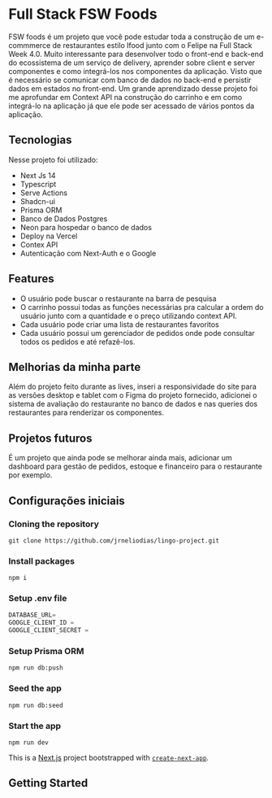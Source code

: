 # Full Stack FSW Foods

FSW foods é um projeto que você pode estudar toda a construção de um e-commmerce de restaurantes estilo Ifood junto com o Felipe na Full Stack Week 4.0. Muito interessante para desenvolver todo o front-end e back-end do ecossistema de um serviço de delivery, aprender sobre client e server componentes e como integrá-los nos componentes da aplicação. Visto que é necessário se comunicar com banco de dados no back-end e persistir dados em estados no front-end. Um grande aprendizado desse projeto foi me aprofundar em Context API na construção do carrinho e em como integrá-lo na aplicação já que ele pode ser acessado de vários pontos da aplicação.

## Tecnologias
Nesse projeto foi utilizado:
- Next Js 14
- Typescript
- Serve Actions
- Shadcn-ui
- Prisma ORM
- Banco de Dados Postgres
- Neon para hospedar o banco de dados
- Deploy na Vercel
- Contex API
- Autenticação com Next-Auth e o Google

## Features

- O usuário pode buscar o restaurante na barra de pesquisa
- O carrinho possui todas as funções necessárias pra calcular a ordem do usuário junto com a quantidade e o preço utilizando context API.
- Cada usuário pode criar uma lista de restaurantes favoritos
- Cada usuário possui um gerenciador de pedidos onde pode consultar todos os pedidos e até refazê-los.

## Melhorias da minha parte
Além do projeto feito durante as lives, inseri a responsividade do site para as versões desktop e tablet com o Figma do projeto fornecido, adicionei o sistema de avaliação do restaurante no banco de dados e nas queries dos restaurantes para renderizar os componentes. 

## Projetos futuros
É um projeto que ainda pode se melhorar ainda mais, adicionar um dashboard  para gestão de pedidos, estoque e financeiro para o restaurante por exemplo.

## Configurações iniciais 
### Cloning the repository

```shell
git clone https://github.com/jrneliodias/lingo-project.git
```

### Install packages

```shell
npm i
```

### Setup .env file


```js
DATABASE_URL=
GOOGLE_CLIENT_ID =
GOOGLE_CLIENT_SECRET =
```
### Setup Prisma ORM

```shell
npm run db:push

```

### Seed the app

```shell
npm run db:seed

```


### Start the app

```shell
npm run dev
```


This is a [Next.js](https://nextjs.org/) project bootstrapped with [`create-next-app`](https://github.com/vercel/next.js/tree/canary/packages/create-next-app).

## Getting Started

